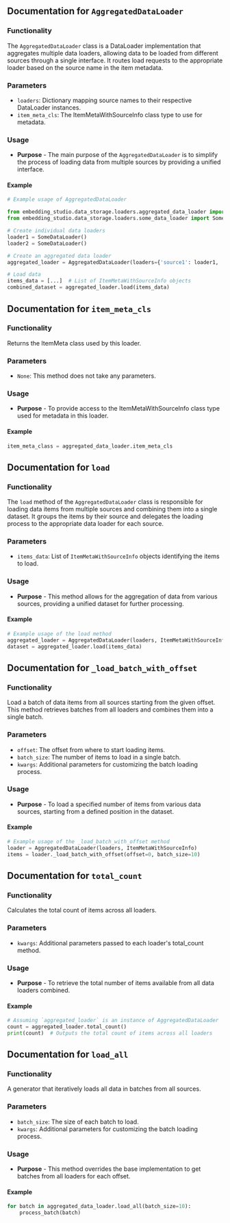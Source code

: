 ## Documentation for `AggregatedDataLoader`

### Functionality

The `AggregatedDataLoader` class is a DataLoader implementation that aggregates multiple data loaders, allowing data to be loaded from different sources through a single interface. It routes load requests to the appropriate loader based on the source name in the item metadata.

### Parameters

- `loaders`: Dictionary mapping source names to their respective DataLoader instances.
- `item_meta_cls`: The ItemMetaWithSourceInfo class type to use for metadata.

### Usage

- **Purpose** - The main purpose of the `AggregatedDataLoader` is to simplify the process of loading data from multiple sources by providing a unified interface.

#### Example

```python
# Example usage of AggregatedDataLoader

from embedding_studio.data_storage.loaders.aggregated_data_loader import AggregatedDataLoader
from embedding_studio.data_storage.loaders.some_data_loader import SomeDataLoader

# Create individual data loaders
loader1 = SomeDataLoader()
loader2 = SomeDataLoader()

# Create an aggregated data loader
aggregated_loader = AggregatedDataLoader(loaders={'source1': loader1, 'source2': loader2}, item_meta_cls=ItemMetaWithSourceInfo)

# Load data
items_data = [...]  # List of ItemMetaWithSourceInfo objects
combined_dataset = aggregated_loader.load(items_data)
```

## Documentation for `item_meta_cls`

### Functionality

Returns the ItemMeta class used by this loader.

### Parameters

- `None`: This method does not take any parameters.

### Usage

- **Purpose** - To provide access to the ItemMetaWithSourceInfo class type used for metadata in this loader.

#### Example

```python
item_meta_class = aggregated_data_loader.item_meta_cls
```

## Documentation for `load`

### Functionality

The `load` method of the `AggregatedDataLoader` class is responsible for loading data items from multiple sources and combining them into a single dataset. It groups the items by their source and delegates the loading process to the appropriate data loader for each source.

### Parameters

- `items_data`: List of `ItemMetaWithSourceInfo` objects identifying the items to load.

### Usage

- **Purpose** - This method allows for the aggregation of data from various sources, providing a unified dataset for further processing.

#### Example

```python
# Example usage of the load method
aggregated_loader = AggregatedDataLoader(loaders, ItemMetaWithSourceInfo)
dataset = aggregated_loader.load(items_data)
```

## Documentation for `_load_batch_with_offset`

### Functionality

Load a batch of data items from all sources starting from the given offset. This method retrieves batches from all loaders and combines them into a single batch.

### Parameters

- `offset`: The offset from where to start loading items.
- `batch_size`: The number of items to load in a single batch.
- `kwargs`: Additional parameters for customizing the batch loading process.

### Usage

- **Purpose** - To load a specified number of items from various data sources, starting from a defined position in the dataset.

#### Example

```python
# Example usage of the _load_batch_with_offset method
loader = AggregatedDataLoader(loaders, ItemMetaWithSourceInfo)
items = loader._load_batch_with_offset(offset=0, batch_size=10)
```

## Documentation for `total_count`

### Functionality

Calculates the total count of items across all loaders.

### Parameters

- `kwargs`: Additional parameters passed to each loader's total_count method.

### Usage

- **Purpose** - To retrieve the total number of items available from all data loaders combined.

#### Example

```python
# Assuming `aggregated_loader` is an instance of AggregatedDataLoader
count = aggregated_loader.total_count()
print(count)  # Outputs the total count of items across all loaders
```

## Documentation for `load_all`

### Functionality

A generator that iteratively loads all data in batches from all sources.

### Parameters

- `batch_size`: The size of each batch to load.
- `kwargs`: Additional parameters for customizing the batch loading process.

### Usage

- **Purpose** - This method overrides the base implementation to get batches from all loaders for each offset.

#### Example

```python
for batch in aggregated_data_loader.load_all(batch_size=10):
    process_batch(batch)
```